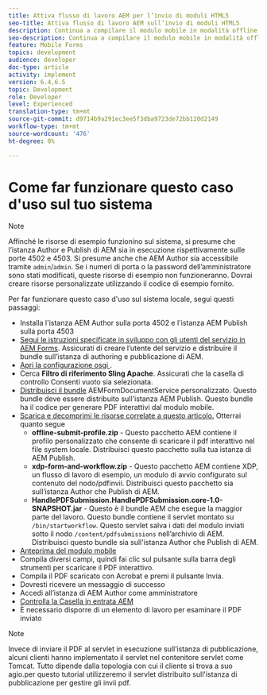 ```yaml
---
title: Attiva flusso di lavoro AEM per l’invio di moduli HTML5
seo-title: Attiva flusso di lavoro AEM sull’invio di moduli HTML5
description: Continua a compilare il modulo mobile in modalità offline e invia il modulo mobile per attivare il flusso di lavoro AEM
seo-description: Continua a compilare il modulo mobile in modalità offline e invia il modulo mobile per attivare il flusso di lavoro AEM
feature: Mobile Forms
topics: development
audience: developer
doc-type: article
activity: implement
version: 6.4,6.5
topic: Development
role: Developer
level: Experienced
translation-type: tm+mt
source-git-commit: d9714b9a291ec3ee5f3dba9723de72bb120d2149
workflow-type: tm+mt
source-wordcount: '476'
ht-degree: 0%

---
```



# Come far funzionare questo caso d&#39;uso sul tuo sistema

>[!NOTE]
>
>Affinché le risorse di esempio funzionino sul sistema, si presume che l’istanza Author e Publish di AEM sia in esecuzione rispettivamente sulle porte 4502 e 4503. Si presume anche che AEM Author sia accessibile tramite `admin`/`admin`. Se i numeri di porta o la password dell’amministratore sono stati modificati, queste risorse di esempio non funzioneranno. Dovrai creare risorse personalizzate utilizzando il codice di esempio fornito.

Per far funzionare questo caso d&#39;uso sul sistema locale, segui questi passaggi:

* Installa l&#39;istanza AEM Author sulla porta 4502 e l&#39;istanza AEM Publish sulla porta 4503
* [Segui le istruzioni specificate in sviluppo con gli utenti del servizio in AEM Forms](https://docs.adobe.com/content/help/en/experience-manager-learn/forms/adaptive-forms/service-user-tutorial-develop.html). Assicurati di creare l’utente del servizio e distribuire il bundle sull’istanza di authoring e pubblicazione di AEM.
* [Apri la configurazione osgi  ](http://localhost:4503/system/console/configMgr).
* Cerca **Filtro di riferimento Sling Apache**. Assicurati che la casella di controllo Consenti vuoto sia selezionata.
* [Distribuisci il bundle](/help/forms/assets/common-osgi-bundles/AEMFormsDocumentServices.core-1.0-SNAPSHOT.jar) AEMFormDocumentService personalizzato. Questo bundle deve essere distribuito sull&#39;istanza AEM Publish. Questo bundle ha il codice per generare PDF interattivi dal modulo mobile.
* [Scarica e decomprimi le risorse correlate a questo articolo.](assets/offline-pdf-submission-assets.zip) Otterrai quanto segue
   * **offline-submit-profile.zip**  - Questo pacchetto AEM contiene il profilo personalizzato che consente di scaricare il pdf interattivo nel file system locale. Distribuisci questo pacchetto sulla tua istanza di AEM Publish.
   * **xdp-form-and-workflow.zip**  - Questo pacchetto AEM contiene XDP, un flusso di lavoro di esempio, un modulo di avvio configurato sul contenuto del nodo/pdfinvii. Distribuisci questo pacchetto sia sull’istanza Author che Publish di AEM.
   * **HandlePDFSubmission.HandlePDFSubmission.core-1.0-SNAPSHOT.jar**  - Questo è il bundle AEM che esegue la maggior parte del lavoro. Questo bundle contiene il servlet montato su `/bin/startworkflow`. Questo servlet salva i dati del modulo inviati sotto il nodo `/content/pdfsubmissions` nell’archivio di AEM. Distribuisci questo bundle sia sull&#39;istanza Author che Publish di AEM.
* [Anteprima del modulo mobile](http://localhost:4503/content/dam/formsanddocuments/testsubmision.xdp/jcr:content)
* Compila diversi campi, quindi fai clic sul pulsante sulla barra degli strumenti per scaricare il PDF interattivo.
* Compila il PDF scaricato con Acrobat e premi il pulsante Invia.
* Dovresti ricevere un messaggio di successo
* Accedi all’istanza di AEM Author come amministratore
* [Controlla la Casella in entrata AEM](http://localhost:4502/aem/inbox)
* È necessario disporre di un elemento di lavoro per esaminare il PDF inviato

>[!NOTE]
>
>Invece di inviare il PDF al servlet in esecuzione sull’istanza di pubblicazione, alcuni clienti hanno implementato il servlet nel contenitore servlet come Tomcat. Tutto dipende dalla topologia con cui il cliente si trova a suo agio.per questo tutorial utilizzeremo il servlet distribuito sull&#39;istanza di pubblicazione per gestire gli invii pdf.

